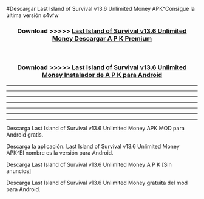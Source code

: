 #Descargar Last Island of Survival v13.6 Unlimited Money  APK^Consigue la última versión s4vfw



<div align="center">
<h3>Download >>>>> <a href="https://es-sites.web.app/?es= Last Island of Survival v13.6 Unlimited Money ">Last Island of Survival v13.6 Unlimited Money  Descargar A P K Premium</a></h3><br>

<h3>Download >>>>> <a href="https://es-sites.web.app/?es= Last Island of Survival v13.6 Unlimited Money ">Last Island of Survival v13.6 Unlimited Money  Instalador de A P K para Android</a></h3>
</div>


----------------------------------------------------------

----------------------------------------------------------

----------------------------------------------------------

----------------------------------------------------------

----------------------------------------------------------

----------------------------------------------------------

----------------------------------------------------------

Descarga Last Island of Survival v13.6 Unlimited Money  APK.MOD para Android gratis.

Descarga la aplicación. Last Island of Survival v13.6 Unlimited Money  APK^El nombre es la versión para Android.

Descarga Last Island of Survival v13.6 Unlimited Money  A P K [Sin anuncios]

Descarga Last Island of Survival v13.6 Unlimited Money  gratuita del mod para Android.


